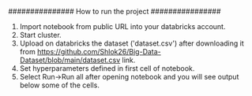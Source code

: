 ###############   How to run the project ################
1. Import notebook from public URL into your databricks account.
2. Start cluster.
3. Upload on databricks the dataset ('dataset.csv') after downloading it from https://github.com/Shlok26/Big-Data-Dataset/blob/main/dataset.csv link.
4. Set hyperparameters defined in first cell of notebook.
5. Select Run->Run all after opening notebook and you will see output below some of the cells.
